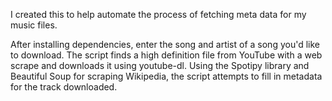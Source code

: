 I created this to help automate the process of fetching meta data for my music files.

After installing dependencies, enter the song and artist of a song you'd like to download. The script finds a high definition file 
from YouTube with a web scrape and downloads it using youtube-dl. Using the Spotipy library and Beautiful Soup for scraping Wikipedia, 
the script attempts to fill in metadata for the track downloaded.